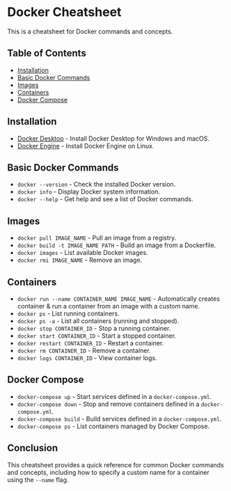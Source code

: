 # Docker Cheatsheet

This is a cheatsheet for Docker commands and concepts.

## Table of Contents

- [Installation](#installation)
- [Basic Docker Commands](#basic-docker-commands)
- [Images](#images)
- [Containers](#containers)
- [Docker Compose](#docker-compose)

## Installation

- [Docker Desktop](https://www.docker.com/products/docker-desktop) - Install Docker Desktop for Windows and macOS.
- [Docker Engine](https://docs.docker.com/engine/install/) - Install Docker Engine on Linux.

## Basic Docker Commands

- `docker --version` - Check the installed Docker version.
- `docker info` - Display Docker system information.
- `docker --help` - Get help and see a list of Docker commands.

## Images

- `docker pull IMAGE_NAME` - Pull an image from a registry.
- `docker build -t IMAGE_NAME PATH` - Build an image from a Dockerfile.
- `docker images` - List available Docker images.
- `docker rmi IMAGE_NAME` - Remove an image.

## Containers

- `docker run --name CONTAINER_NAME IMAGE_NAME` - Automatically creates container & run a container from an image with a custom name.
- `docker ps` - List running containers.
- `docker ps -a` - List all containers (running and stopped).
- `docker stop CONTAINER_ID` - Stop a running container.
- `docker start CONTAINER_ID` - Start a stopped container.
- `docker restart CONTAINER_ID` - Restart a container.
- `docker rm CONTAINER_ID` - Remove a container.
- `docker logs CONTAINER_ID` - View container logs.

## Docker Compose

- `docker-compose up` - Start services defined in a `docker-compose.yml`.
- `docker-compose down` - Stop and remove containers defined in a `docker-compose.yml`.
- `docker-compose build` - Build services defined in a `docker-compose.yml`.
- `docker-compose ps` - List containers managed by Docker Compose.

## Conclusion

This cheatsheet provides a quick reference for common Docker commands and concepts, including how to specify a custom name for a container using the `--name` flag.
